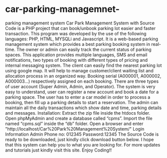 # car-parking-managemnet-
parking management system Car Park Management System with Source Code is a PHP project that can book/unbook parking lot easier and faster transaction. This program was developed by the use of the following languages: PHP, HTML, MYSQLi and Javascript.  It is a web-based parking management system which provides a best parking booking system in real-time. The owner or admin can easily track the current status of parking spaces. This application provides multiple languages, SMS and email notifications, two types of booking with different types of pricing and internal messaging system. The client can easily find the nearest parking lot using google map. It will help to manage customer/client waiting list and allocation process in an organized way. Booking serial (A000001, A000002, A000003…) respectively assigned on each booking. There are three types of user account (Super Admin, Admin, and Operator).  The system is very easy to understand, user can register a new account and book a date for a parking space. The user has to enter a car model in order to process a booking, then fill up a parking details to start a reservation.  The admin can maintain all the daily transactions which show date and time, parking details and messages.  Installation: Extract the zip file inside the htdocs folder. Open phpMyAdmin and create a database called “cpms”. Import the file named “cpms.sql” inside the “db” folder. Open a browser and enter "http://localhost/Car%20Park%20Management%20System/" Login Information Admin  Phone no: 012345 Password:12345  The Source Code is ready to be downloaded, just kindly click download button below.  I hope that this system can help you to what you are looking for. For more updates and tutorials just kindly visit this site. Enjoy Coding!!
